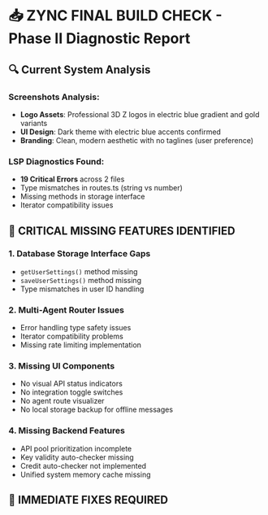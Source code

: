 # 📥 ZYNC FINAL BUILD CHECK - Phase II Diagnostic Report

## 🔍 Current System Analysis

### Screenshots Analysis:
- **Logo Assets**: Professional 3D Z logos in electric blue gradient and gold variants
- **UI Design**: Dark theme with electric blue accents confirmed
- **Branding**: Clean, modern aesthetic with no taglines (user preference)

### LSP Diagnostics Found:
- **19 Critical Errors** across 2 files
- Type mismatches in routes.ts (string vs number)
- Missing methods in storage interface
- Iterator compatibility issues

## 🚨 CRITICAL MISSING FEATURES IDENTIFIED

### 1. **Database Storage Interface Gaps**
- `getUserSettings()` method missing
- `saveUserSettings()` method missing
- Type mismatches in user ID handling

### 2. **Multi-Agent Router Issues**
- Error handling type safety issues
- Iterator compatibility problems
- Missing rate limiting implementation

### 3. **Missing UI Components**
- No visual API status indicators
- No integration toggle switches
- No agent route visualizer
- No local storage backup for offline messages

### 4. **Missing Backend Features**
- API pool prioritization incomplete
- Key validity auto-checker missing
- Credit auto-checker not implemented
- Unified system memory cache missing

## 🔧 IMMEDIATE FIXES REQUIRED
